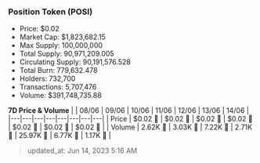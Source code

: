 
  ### Position Token (POSI)
  - Price: $0.02
  - Market Cap: $1,823,682.15
  - Max Supply: 100,000,000
  - Total Supply: 90,971,209.005
  - Circulating Supply: 90,191,576.528
  - Total Burn: 779,632.478
  - Holders: 732,700
  - Transactions: 5,707,476
  - Volume: $391,748,735.88

  **7D Price & Volume**
  | | 08&#x2F;06 | 09&#x2F;06 | 10&#x2F;06 | 11&#x2F;06 | 12&#x2F;06 | 13&#x2F;06 | 14&#x2F;06 |
  |---|---|---|---|---|---|---|---|
  | Price | $0.02 🔻 | $0.02 🔻 | $0.02 🔻 | $0.02 🔻 | $0.02 🔻 | $0.02 🚀 | $0.02 🚀 |
  | Volume | 2.62K 🔻 | 3.03K 🚀 | 7.22K 🚀 | 2.71K 🔻 | 25.97K 🚀 | 6.77K 🔻 | 1.17K 🔻 |

  > updated_at: Jun 14, 2023 5:16 AM
